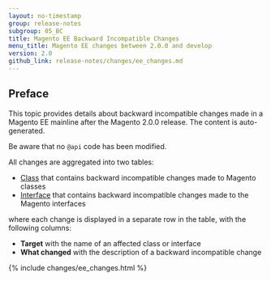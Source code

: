 ```yaml
---
layout: no-timestamp
group: release-notes
subgroup: 05_BC
title: Magento EE Backward Incompatible Changes
menu_title: Magento EE changes between 2.0.0 and develop
version: 2.0
github_link: release-notes/changes/ee_changes.md
---
```


## Preface

This topic provides details about backward incompatible changes made in a Magento EE mainline after the Magento 2.0.0 release. The content is auto-generated.

Be aware that no `@api` code has been modified.

All changes are aggregated into two tables:

- [Class][] that contains backward incompatible changes made to Magento classes
- [Interface][] that contains backward incompatible changes made to the Magento interfaces

where each change is displayed in a separate row in the table, with the following columns:

- **Target** with the name of an affected class or interface
- **What changed** with the description of a backward incompatible change

{% include changes/ee_changes.html %}

<!-- LINK DEFINITIONS -->

[Class]: #class
[Interface]: #interface
